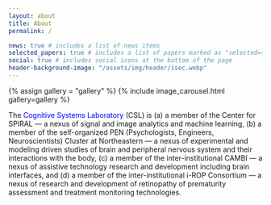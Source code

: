 ```yaml
---
layout: about
title: About
permalink: /

news: true # includes a list of news items
selected_papers: true # includes a list of papers marked as "selected={true}"
social: true # includes social icons at the bottom of the page
header-background-image: "/assets/img/header/isec.webp"
---
```


<!-- Carousel Structure -->

{% assign gallery = "gallery" %}
{% include image_carousel.html gallery=gallery %}

<p>
The <span style="color: blue;"> Cognitive Systems Laboratory </span> (CSL) is (a) a member of the Center for SPIRAL — a nexus of signal and image analytics and machine learning, (b) a member of the self-organized PEN (Psychologists, Engineers, Neuroscientists) Cluster at Northeastern — a nexus of experimental and modeling driven studies of brain and peripheral nervous system and their interactions with the body, (c) a member of the inter-institutional CAMBI — a nexus of assistive technology research and development including brain interfaces, and (d) a member of the inter-institutional i-ROP Consortium — a nexus of research and development of retinopathy of prematurity assessment and treatment monitoring technologies. 
</p>
